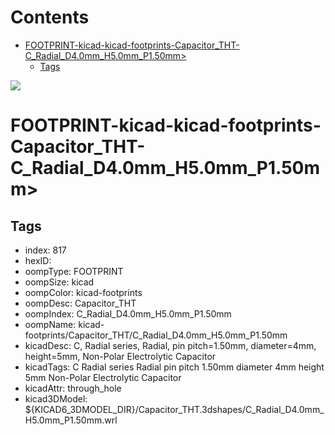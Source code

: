 



Contents
========

* [FOOTPRINT-kicad-kicad-footprints-Capacitor_THT-C_Radial_D4.0mm_H5.0mm_P1.50mm>](#footprint-kicad-kicad-footprints-capacitor_tht-c_radial_d40mm_h50mm_p150mm)
	* [Tags](#tags)
  
![][im]
# FOOTPRINT-kicad-kicad-footprints-Capacitor_THT-C_Radial_D4.0mm_H5.0mm_P1.50mm>

## Tags

- index: 817
- hexID: 
- oompType: FOOTPRINT
- oompSize: kicad
- oompColor: kicad-footprints
- oompDesc: Capacitor_THT
- oompIndex: C_Radial_D4.0mm_H5.0mm_P1.50mm
- oompName: kicad-footprints/Capacitor_THT/C_Radial_D4.0mm_H5.0mm_P1.50mm
- kicadDesc: C, Radial series, Radial, pin pitch=1.50mm, diameter=4mm, height=5mm, Non-Polar Electrolytic Capacitor
- kicadTags: C Radial series Radial pin pitch 1.50mm diameter 4mm height 5mm Non-Polar Electrolytic Capacitor
- kicadAttr: through_hole
- kicad3DModel: ${KICAD6_3DMODEL_DIR}/Capacitor_THT.3dshapes/C_Radial_D4.0mm_H5.0mm_P1.50mm.wrl



[im]: image.png
